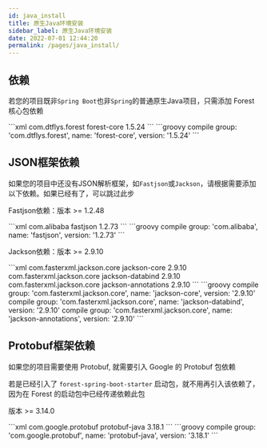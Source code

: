 ```yaml
---
id: java_install
title: 原生Java环境安装
sidebar_label: 原生Java环境安装
date: 2022-07-01 12:44:20
permalink: /pages/java_install/
---
```


## 依赖

若您的项目既非`Spring Boot`也非`Spring`的普通原生Java项目，只需添加 Forest 核心包依赖

<code-group>
  <code-block title="Maven" active>
  ```xml
<dependency>
    <groupId>com.dtflys.forest</groupId>
    <artifactId>forest-core</artifactId>
    <version>1.5.24</version>
</dependency>
  ```
  </code-block>

  <code-block title="Gradle">
  ```groovy
compile group: 'com.dtflys.forest', name: 'forest-core', version: '1.5.24'
  ```
  </code-block>
</code-group>


## JSON框架依赖

如果您的项目中还没有JSON解析框架，如`Fastjson`或`Jackson`，请根据需要添加以下依赖。如果已经有了，可以跳过此步

Fastjson依赖：版本 >= 1.2.48

<code-group>
  <code-block title="Maven" active>
  ```xml
<dependency>
    <groupId>com.alibaba</groupId>
    <artifactId>fastjson</artifactId>
    <version>1.2.73</version>
</dependency>
  ```
  </code-block>

  <code-block title="Gradle">
  ```groovy
compile group: 'com.alibaba', name: 'fastjson', version: '1.2.73'
  ```
  </code-block>
</code-group>


Jackson依赖：版本 >= 2.9.10

<code-group>
  <code-block title="Maven" active>
  ```xml
<dependency>
    <groupId>com.fasterxml.jackson.core</groupId>
    <artifactId>jackson-core</artifactId>
    <version>2.9.10</version>
</dependency>

<dependency>
    <groupId>com.fasterxml.jackson.core</groupId>
    <artifactId>jackson-databind</artifactId>
    <version>2.9.10</version>
</dependency>

<dependency>
    <groupId>com.fasterxml.jackson.core</groupId>
    <artifactId>jackson-annotations</artifactId>
    <version>2.9.10</version>
</dependency>
  ```
  </code-block>

  <code-block title="Gradle">
  ```groovy
compile group: 'com.fasterxml.jackson.core', name: 'jackson-core', version: '2.9.10'
compile group: 'com.fasterxml.jackson.core', name: 'jackson-databind', version: '2.9.10'
compile group: 'com.fasterxml.jackson.core', name: 'jackson-annotations', version: '2.9.10'
  ```
  </code-block>
</code-group>


## Protobuf框架依赖

如果您的项目需要使用 Protobuf, 就需要引入 Google 的 Protobuf 包依赖

若是已经引入了 `forest-spring-boot-starter` 启动包，就不用再引入该依赖了，因为在 Forest 的启动包中已经传递依赖此包

版本 >= 3.14.0

<code-group>
  <code-block title="Maven" active>
  ```xml
<dependency>
    <groupId>com.google.protobuf</groupId>
    <artifactId>protobuf-java</artifactId>
    <version>3.18.1</version>
</dependency>
  ```
  </code-block>

  <code-block title="Gradle">
  ```groovy
compile group: 'com.google.protobuf', name: 'protobuf-java', version: '3.18.1'
  ```
  </code-block>
</code-group>
